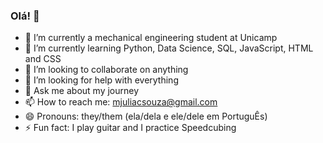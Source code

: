 ### Olá! 👋

- 🔭 I’m currently a mechanical engineering student at Unicamp
- 🌱 I’m currently learning Python, Data Science, SQL, JavaScript, HTML and CSS
- 👯 I’m looking to collaborate on anything
- 🤔 I’m looking for help with everything
- 💬 Ask me about my journey
- 📫 How to reach me: mjuliacsouza@gmail.com
- 😄 Pronouns: they/them (ela/dela e ele/dele em PortuguÊs)
- ⚡ Fun fact: I play guitar and I practice Speedcubing

